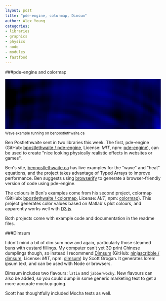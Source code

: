 ```yaml
---
layout: post
title: "pde-engine, colormap, Dimsum"
author: Alex Young
categories:
- libraries
- graphics
- physics
- node
- modules
- fastfood
---
```


###pde-engine and colormap

<div class="image">
  <img src="/images/posts/pde-engine.png" alt="" />
  <small>Wave example running on benpostlethwaite.ca</small>
</div>

Ben Postlethwaite sent in two libraries this week.  The first, pde-engine (GitHub: [bpostlethwaite / pde-engine](https://github.com/bpostlethwaite/pde-engine), License: _MIT_, npm: [pde-engine](https://npmjs.org/package/pde-engine)), can be used to create "nice looking physically realistic effects in websites or games".

Ben's site, [benpostlethwaite.ca](http://benpostlethwaite.ca/) has live examples for the "wave" and "heat" equations, and the project takes advantage of Typed Arrays to improve performance.  Ben suggests using [browserify](https://npmjs.org/package/browserify) to generate a browser-friendly version of code using pde-engine.

The colours in Ben's examples come from his second project, colormap (GitHub: [bpostlethwaite / colormap](https://github.com/bpostlethwaite/colormap), License: _MIT_, npm: [colormap](https://npmjs.org/package/colormap)).  This project generates color values based on Matlab's plot colours, and apparently works well with [D3.js](http://d3js.org/).

Both projects come with example code and documentation in the readme files.

###Dimsum

I don't mind a bit of dim sum now and again, particularly those steamed buns with custard fillings.  My computer can't yet 3D print Chinese dumplings though, so instead I recommend [Dimsum](http://ninjascribble.github.com/dimsum/) (GitHub: [ninjascribble / dimsum](https://github.com/ninjascribble/dimsum), License: _MIT_, npm: [dimsum](https://npmjs.org/package/dimsum)) by Scott Grogan.  It generates lorem ipsum text, and can be used with Node or browsers.

Dimsum includes two flavours: `latin` and `jabberwocky`.  New flavours can also be added, so you could dump in some generic marketing text to get a more accurate mockup going.

Scott has thoughtfully included Mocha tests as well.
